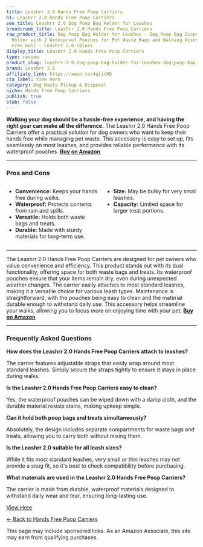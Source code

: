 ```yaml
---
title: Leashrr 2.0 Hands Free Poop Carriers
h1: Leashrr 2.0 Hands Free Poop Carriers
seo_title: Leashrr 2.0 Dog Poop Bag Holder for Leashes
breadcrumb_title: Leashrr 2.0 Hands Free Poop Carriers
raw_product_title: Dog Poop Bag Holder for Leashes - Dog Poop Bag Dispenser and Treat
  Holder with 2 Waterproof Pouches for Pet Waste Bags and Walking Accessories + 1
  Free Roll - Leashrr 2.0 (Blue)
display_title: Leashrr 2.0 Hands Free Poop Carriers
type: review
product_slug: leashrr-2-0-dog-poop-bag-holder-for-leashes-dog-poop-bag-dispenser-and-2ecbb1d9
brand: Leashrr 2.0
affiliate_link: https://amzn.to/4qlitHQ
cta_label: View Here
category: Dog Waste Pickup & Disposal
niche: Hands Free Poop Carriers
publish: true
stub: false
---
```


<div id="intro" class="full-width">
  <p><strong>Walking your dog should be a hassle-free experience, and having the right gear can make all the difference.</strong> The Leashrr 2.0 Hands Free Poop Carriers offer a practical solution for dog owners who want to keep their hands free while managing pet waste. This accessory is easy to set up, fits seamlessly on most leashes, and provides reliable performance with its waterproof pouches. <a href="https://amzn.to/4qlitHQ" rel="nofollow sponsored noopener" target="_blank"><strong>Buy on Amazon</strong></a></p>
</div>

<hr />
<h3 id="pros-cons">Pros and Cons</h3>
<div class="pc-grid" style="display:grid;grid-template-columns:1fr 1fr;gap:16px;">
  <ul>
    <li><strong>Convenience:</strong> Keeps your hands free during walks.</li>
    <li><strong>Waterproof:</strong> Protects contents from rain and spills.</li>
    <li><strong>Versatile:</strong> Holds both waste bags and treats.</li>
    <li><strong>Durable:</strong> Made with sturdy materials for long-term use.</li>
  </ul>
  <ul>
    <li><strong>Size:</strong> May be bulky for very small leashes.</li>
    <li><strong>Capacity:</strong> Limited space for larger treat portions.</li>
  </ul>
</div>
<hr />

<div class="full-width">
  <p>The Leashrr 2.0 Hands Free Poop Carriers are designed for pet owners who value convenience and efficiency. This product stands out with its dual functionality, offering space for both waste bags and treats. Its waterproof pouches ensure that your items remain dry, even during unexpected weather changes. The carrier easily attaches to most standard leashes, making it a versatile choice for various leash types. Maintenance is straightforward, with the pouches being easy to clean and the material durable enough to withstand daily use. This accessory helps streamline your walks, allowing you to focus more on enjoying time with your pet. <a href="https://amzn.to/4qlitHQ" rel="nofollow sponsored noopener" target="_blank"><strong>Buy on Amazon</strong></a></p>
</div>

<hr />
<h3 id="faqs">Frequently Asked Questions</h3>

<p><strong>How does the Leashrr 2.0 Hands Free Poop Carriers attach to leashes?</strong></p>
<p>The carrier features adjustable straps that easily wrap around most standard leashes. Simply secure the straps tightly to ensure it stays in place during walks.</p>

<p><strong>Is the Leashrr 2.0 Hands Free Poop Carriers easy to clean?</strong></p>
<p>Yes, the waterproof pouches can be wiped down with a damp cloth, and the durable material resists stains, making upkeep simple.</p>

<p><strong>Can it hold both poop bags and treats simultaneously?</strong></p>
<p>Absolutely, the design includes separate compartments for waste bags and treats, allowing you to carry both without mixing them.</p>

<p><strong>Is the Leashrr 2.0 suitable for all leash sizes?</strong></p>
<p>While it fits most standard leashes, very small or thin leashes may not provide a snug fit, so it's best to check compatibility before purchasing.</p>

<p><strong>What materials are used in the Leashrr 2.0 Hands Free Poop Carriers?</strong></p>
<p>The carrier is made from durable, waterproof materials designed to withstand daily wear and tear, ensuring long-lasting use.</p>
<p><a class="btn" href="https://amzn.to/4qlitHQ" target="_blank" rel="nofollow sponsored noopener">View Here</a></p>
<p><a href="/roundups/dog-waste-pickup-disposal/hands-free-poop-carriers/">← Back to Hands Free Poop Carriers</a></p>
<aside class="disclosure">This page may include sponsored links. As an Amazon Associate, this site may earn from qualifying purchases.</aside>
